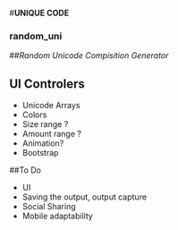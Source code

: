 #**UNIQUE CODE**
### random_uni
##*Random Unicode Compisition Generator*

## UI Controlers
  - Unicode Arrays
  - Colors
  - Size range ?
  - Amount range ?
  - Animation?
  - Bootstrap

##To Do
  - UI
  - Saving the output, output capture
  - Social Sharing
  - Mobile adaptability
